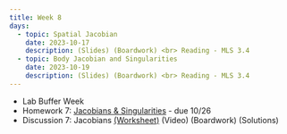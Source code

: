```yaml
---
title: Week 8
days:
  - topic: Spatial Jacobian
    date: 2023-10-17
    description: (Slides) (Boardwork) <br> Reading - MLS 3.4
  - topic: Body Jacobian and Singularities
    date: 2023-10-19
    description: (Slides) (Boardwork) <br> Reading - MLS 3.4
---
```


- Lab Buffer Week
- Homework 7: [Jacobians & Singularities](./assets/homework/hw7_jacobians.pdf)  - due 10/26
- Discussion 7: Jacobians [(Worksheet)](./assets/disc/disc7_jacobians.pdf) (Video) (Boardwork) (Solutions)

<a id="Week9"></a>
